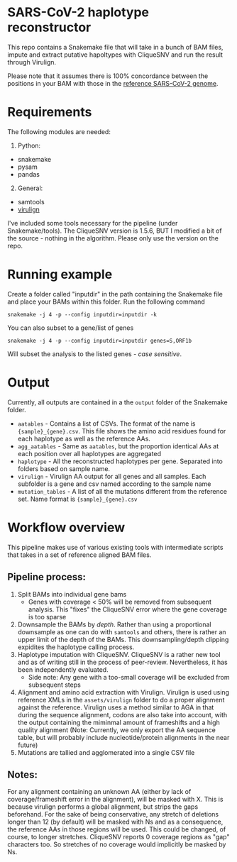 # SARS-CoV-2 haplotype reconstructor 

This repo contains a Snakemake file that will take in a bunch of BAM files,
impute and extract putative hapoltypes with CliqueSNV and run the result through Virulign. 

Please note that it assumes there is 100% concordance between the positions in your BAM
with those in the [reference SARS-CoV-2 genome](https://www.ncbi.nlm.nih.gov/nuccore/NC_045512).

# Requirements

The following modules are needed:

1. Python:
  - snakemake
  - pysam
  - pandas

2. General:
  - samtools
  - [virulign](https://github.com/rega-cev/virulign) 

I've included some tools necessary for the pipeline (under Snakemake/tools).  The CliqueSNV version is 1.5.6, BUT I modified a bit of the source - nothing in the algorithm.  Please only use the version on the repo.


# Running example 


Create a folder called "inputdir" in the path containing the Snakemake file and place your BAMs within this folder.  Run the following command

`snakemake -j 4 -p --config inputdir=inputdir -k`

You can also subset to a gene/list of genes 

`snakemake -j 4 -p --config inputdir=inputdir genes=S,ORF1b`

Will subset the analysis to the listed genes - _case sensitive_.


# Output

Currently, all outputs are contained in a the `output` folder of the Snakemake folder.  

- `aatables` - Contains a list of CSVs.  The format of the name is `{sample}_{gene}.csv`.  This file shows the amino acid residues found for each haplotype as well as the reference AAs.
- `agg_aatables` - Same as `aatables`, but the proportion identical AAs at each position over all haplotypes are aggregated
- `haplotype` - All the reconstructed haplotypes per gene. Separated into folders based on sample name.  
- `virulign` - Virulign AA output for all genes and all samples.  Each subfolder is a gene and csv named according to the sample name
- `mutation_tables` - A list of all the mutations different from the reference set.  Name format is `{sample}_{gene}.csv`



# Workflow overview

This pipeline makes use of various existing tools with intermediate scripts that takes in a set of reference aligned BAM files.

## Pipeline process:

1. Split BAMs into individual gene bams
	- Genes with coverage < 50% will be removed from subsequent analysis.  This "fixes" the CliqueSNV error where the gene coverage is too sparse
2. Downsample the BAMs by _depth_.  Rather than using a proportional downsample as one can do with `samtools` and others, there is rather an upper limit of the depth of the BAMs.  This downsampling/depth clipping expidites the haplotype calling process.
3. Haplotype imputation with CliqueSNV.  CliqueSNV is a rather new tool and as of writing still in the process of peer-review.  Nevertheless, it has been independently evaluated. 
	- Side note: Any gene with a too-small coverage will be excluded from subsequent steps
4. Alignment and amino acid extraction with Virulign.  Virulign is used using reference XMLs in the `assets/virulign` folder to do a proper alignment against the reference.  Virulign uses a method similar to AGA in that during the sequence alignment, codons are also take into account, with the output containing the miminmal amount of frameshifts and a high quality alignment  (Note: Currently, we only export the AA sequence table, but will probably include nucleotide/protein alignments in the near future)
5. Mutations are tallied and agglomerated into a single CSV file


## Notes:

For any alignment containing an unknown AA (either by lack of coverage/frameshift error in the alignment), will be masked with X.  This is because virulign performs a global alignment, but strips the gaps beforehand. For the sake of being conservative, any stretch of deletions longer than 12 (by default) will be masked with Ns and as a consequence, the reference AAs in those regions will be used. This could be changed, of course, to longer stretches.  CliqueSNV reports 0 coverage regions as "gap" characters too.  So stretches of no coverage would implicitly be masked by Ns.  








